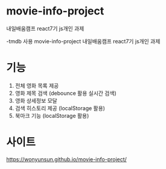 # movie-info-project
내일배움캠프 react7기 js개인 과제

-tmdb 사용 movie-info-project
내일배움캠프 react7기 js개인 과제

# 기능
1. 전체 영화 목록 제공
2. 영화 제목 검색 (debounce 활용 실시간 검색)
3. 영화 상세정보 모달
4. 검색 히스토리 제공 (localStorage 활용)
5. 북마크 기능 (localStorage 활용)

# 사이트
https://wonyunsun.github.io/movie-info-project/
